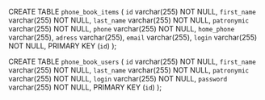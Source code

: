 CREATE TABLE `phone_book_items` (
	`id` varchar(255) NOT NULL,
	`first_name` varchar(255) NOT NULL,
	`last_name` varchar(255) NOT NULL,
	`patronymic` varchar(255) NOT NULL,
	`phone` varchar(255) NOT NULL,
	`home_phone` varchar(255),
	`adress` varchar(255),
	`email` varchar(255),
	`login` varchar(255) NOT NULL,
	PRIMARY KEY (`id`)
);

CREATE TABLE `phone_book_users` (
	`id` varchar(255) NOT NULL,
	`first_name` varchar(255) NOT NULL,
	`last_name` varchar(255) NOT NULL,
	`patronymic` varchar(255) NOT NULL,
	`login` varchar(255) NOT NULL,
	`password` varchar(255) NOT NULL,
	PRIMARY KEY (`id`)
);
